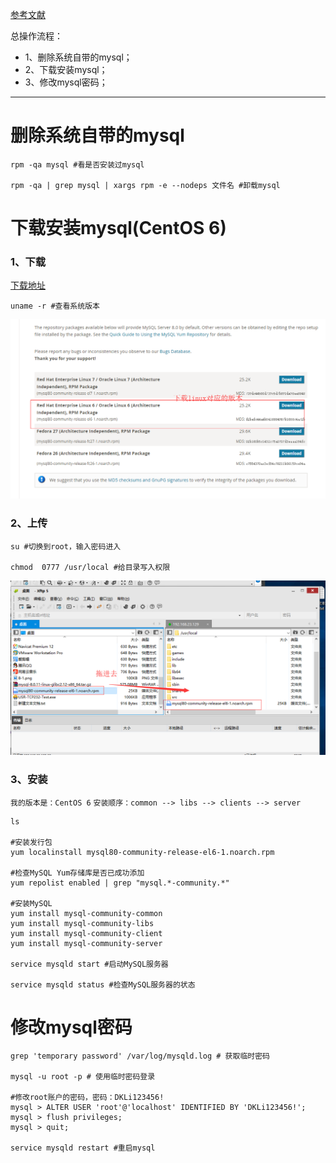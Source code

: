 [参考文献](https://dev.mysql.com/doc/mysql-repo-excerpt/5.6/en/linux-installation-yum-repo.html)

总操作流程：
- 1、删除系统自带的mysql；
- 2、下载安装mysql；
- 3、修改mysql密码；

----------

# 删除系统自带的mysql
```
rpm -qa mysql #看是否安装过mysql

rpm -qa | grep mysql | xargs rpm -e --nodeps 文件名 #卸载mysql
```
# 下载安装mysql(CentOS 6)
### 1、下载
[下载地址](https://dev.mysql.com/downloads/repo/yum/)
```
uname -r #查看系统版本
```
![](image/8-1.png)
### 2、上传
```
su #切换到root，输入密码进入

chmod  0777 /usr/local #给目录写入权限

```
![](image/8-2.png)
### 3、安装
`我的版本是：CentOS 6`
`安装顺序：common --> libs --> clients --> server`
```
ls 

#安装发行包
yum localinstall mysql80-community-release-el6-1.noarch.rpm

#检查MySQL Yum存储库是否已成功添加
yum repolist enabled | grep "mysql.*-community.*" 

#安装MySQL
yum install mysql-community-common
yum install mysql-community-libs
yum install mysql-community-client
yum install mysql-community-server

service mysqld start #启动MySQL服务器

service mysqld status #检查MySQL服务器的状态

```
# 修改mysql密码
```
grep 'temporary password' /var/log/mysqld.log # 获取临时密码

mysql -u root -p # 使用临时密码登录

#修改root账户的密码，密码：DKLi123456!
mysql > ALTER USER 'root'@'localhost' IDENTIFIED BY 'DKLi123456!';
mysql > flush privileges;
mysql > quit;

service mysqld restart #重启mysql
````
